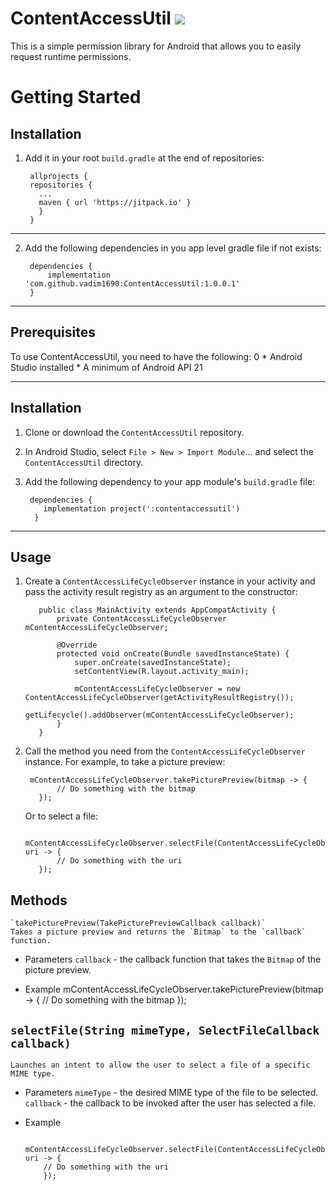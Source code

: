 

# ContentAccessUtil [![](https://jitpack.io/v/vadim1690/ContentAccessUtil.svg)](https://jitpack.io/#vadim1690/ContentAccessUtil)


This is a simple permission library for Android that allows you to easily request runtime permissions.

# Getting Started

## Installation

1) Add it in your root `build.gradle` at the end of repositories:

	    allprojects {
        repositories {
          ...
          maven { url 'https://jitpack.io' }
          }
        }
      
------------------------------------------------------------------------------------------------------------

2) Add the following dependencies in you app level gradle file if not exists:

	    dependencies {
			implementation 'com.github.vadim1690:ContentAccessUtil:1.0.0.1'
		}

------------------------------------------------------------------------------------------------------------

## Prerequisites

To use ContentAccessUtil, you need to have the following:
0
    * Android Studio installed
    * A minimum of Android API 21

------------------------------------------------------------------------------------------------------------

## Installation

1) Clone or download the `ContentAccessUtil` repository.
2) In Android Studio, select `File > New > Import Module`... and select the `ContentAccessUtil` directory.
3) Add the following dependency to your app module's `build.gradle` file:

        dependencies {
           implementation project(':contentaccessutil')
         }

------------------------------------------------------------------------------------------------------------

## Usage

1) Create a `ContentAccessLifeCycleObserver` instance in your activity and pass the activity result registry as an argument to the constructor:

          public class MainActivity extends AppCompatActivity {
              private ContentAccessLifeCycleObserver mContentAccessLifeCycleObserver;

              @Override
              protected void onCreate(Bundle savedInstanceState) {
                  super.onCreate(savedInstanceState);
                  setContentView(R.layout.activity_main);

                  mContentAccessLifeCycleObserver = new ContentAccessLifeCycleObserver(getActivityResultRegistry());
                  getLifecycle().addObserver(mContentAccessLifeCycleObserver);
              }
          }

2) Call the method you need from the `ContentAccessLifeCycleObserver` instance. For example, to take a picture preview:

        mContentAccessLifeCycleObserver.takePicturePreview(bitmap -> {
              // Do something with the bitmap
          });

   Or to select a file:

        mContentAccessLifeCycleObserver.selectFile(ContentAccessLifeCycleObserver.ALL_FILES, uri -> {
              // Do something with the uri
          });

## Methods

    `takePicturePreview(TakePicturePreviewCallback callback)`
    Takes a picture preview and returns the `Bitmap` to the `callback` function.

   * Parameters
     `callback` - the callback function that takes the `Bitmap` of the picture preview.
     
   * Example
        mContentAccessLifeCycleObserver.takePicturePreview(bitmap -> {
              // Do something with the bitmap
          });
          
## `selectFile(String mimeType, SelectFileCallback callback)`
    Launches an intent to allow the user to select a file of a specific MIME type.
    
  * Parameters
    	  `mimeType` - the desired MIME type of the file to be selected.
     	 `callback` - the callback to be invoked after the user has selected a file.
      
  * Example
    
		  mContentAccessLifeCycleObserver.selectFile(ContentAccessLifeCycleObserver.ALL_FILES, uri -> {
			// Do something with the uri
		    });

    

    
